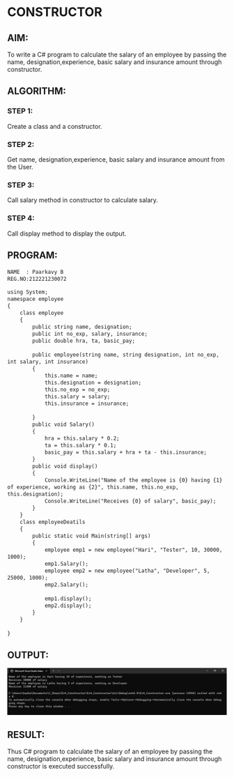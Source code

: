 # CONSTRUCTOR
## AIM:
To write a C# program to calculate the salary of an employee by passing the name, designation,experience, basic salary and insurance amount through constructor.

## ALGORITHM:
### STEP 1:
Create a class and a constructor.

### STEP 2:
Get name, designation,experience, basic salary and insurance amount from the User.

### STEP 3:
Call salary method in constructor to calculate salary.

### STEP 4:
Call display method to display the output.

## PROGRAM:
```
NAME  : Paarkavy B
REG.NO:212221230072
```

```
using System;
namespace employee
{
    class employee
    {
        public string name, designation;
        public int no_exp, salary, insurance;
        public double hra, ta, basic_pay;

        public employee(string name, string designation, int no_exp, int salary, int insurance)
        {
            this.name = name;
            this.designation = designation;
            this.no_exp = no_exp;
            this.salary = salary;
            this.insurance = insurance;

        }
        public void Salary()
        {
            hra = this.salary * 0.2;
            ta = this.salary * 0.1;
            basic_pay = this.salary + hra + ta - this.insurance;
        }
        public void display()
        {
            Console.WriteLine("Name of the employee is {0} having {1} of experience, working as {2}", this.name, this.no_exp, this.designation);
            Console.WriteLine("Receives {0} of salary", basic_pay);
        }
    }
    class employeeDeatils
    {
        public static void Main(string[] args)
        {
            employee emp1 = new employee("Hari", "Tester", 10, 30000, 1000);
            emp1.Salary();
            employee emp2 = new employee("Latha", "Developer", 5, 25000, 1000);
            emp2.Salary();

            emp1.display();
            emp2.display();
        }
    }

}
```
 
## OUTPUT:
![output](op1.png)
 
## RESULT:
Thus C# program to calculate the salary of an employee by passing the name, designation,experience, basic salary and insurance amount through constructor is executed successfully.
